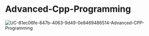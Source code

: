 # Advanced-Cpp-Programming
![UC-81ec06fe-847b-4063-9d49-0e8469486514-Advanced-CPP-Programming](https://user-images.githubusercontent.com/106025754/207595955-8e01549f-6fa3-4014-8b6d-64acaba04cdc.jpg)
